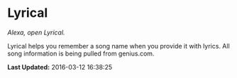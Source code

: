 # Lyrical
*Alexa, open Lyrical.*

Lyrical helps you remember a song name when you provide it with lyrics. All song information is being pulled from genius.com.

**Last Updated:** 2016-03-12 16:38:25